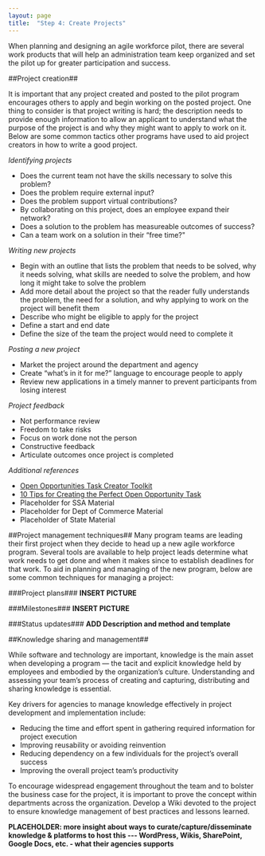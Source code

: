 ```yaml
---
layout: page
title:  "Step 4: Create Projects"
---
```

When planning and designing an agile workforce pilot, there are several work products that will help an administration team keep organized and set the pilot up for greater participation and success.

##Project creation##

It is important that any project created and posted to the pilot program encourages others to apply and begin working on the posted project. One thing to consider is that project writing is hard; the description needs to provide enough information to allow an applicant to understand what the purpose of the project is and why they might want to apply to work on it. Below are some common tactics other programs have used to aid project creators in how to write a good project.

*Identifying projects*
- Does the current team not have the skills necessary to solve this problem?
- Does the problem require external input?
- Does the problem support virtual contributions?
- By collaborating on this project, does an employee expand their network?
- Does a solution to the problem has measureable outcomes of success?
- Can a team work on a solution in their “free time?"

*Writing new projects*
- Begin with an outline that lists the problem that needs to be solved, why it needs solving, what skills are needed to solve the problem, and how long it might take to solve the problem
- Add more detail about the project so that the reader fully understands the problem, the need for a solution, and why applying to work on the project will benefit them
- Describe who might be eligible to apply for the project
- Define a start and end date
- Define the size of the team the project would need to complete it

*Posting a new project*
- Market the project around the department and agency
- Create “what’s in it for me?” language to encourage people to apply
- Review new applications in a timely manner to prevent participants from losing interest

*Project feedback*
- Not performance review
- Freedom to take risks
- Focus on work done not the person
- Constructive feedback
- Articulate outcomes once project is completed

*Additional references*
* [Open Opportunities Task Creator Toolkit](http://www.digitalgov.gov/resources/open-opportunities-task-creator-toolkit/)
* [10 Tips for Creating the Perfect Open Opportunity Task](http://www.digitalgov.gov/resources/open-opportunities-task-creator-toolkit/10-tips-for-creating-the-perfect-open-opportunity-task/)
* Placeholder for SSA Material
* Placeholder for Dept of Commerce Material
* Placeholder of State Material

##Project management techniques##
Many program teams are leading their first project when they decide to head up a new agile workforce program. Several tools are available to help project leads determine what work needs to get done and when it makes since to establish deadlines for that work. To aid in planning and managing of the new program, below are some common techniques for managing a project:

###Project plans###
**INSERT PICTURE**

###Milestones###
**INSERT PICTURE**


###Status updates###
**ADD Description and method and template**

##Knowledge sharing and management##

While software and technology are important, knowledge is the main asset when developing a program — the tacit and explicit knowledge held by employees and embodied by the organization’s culture. Understanding and assessing your team’s process of creating and capturing, distributing and sharing knowledge is essential.

Key drivers for agencies to manage knowledge effectively in project development and implementation include:

* Reducing the time and effort spent in gathering required information for project execution
* Improving reusability or avoiding reinvention
* Reducing dependency on a few individuals for the project’s overall success
* Improving the overall project team’s productivity

To encourage widespread engagement throughout the team and to bolster the business case for the project, it is important to prove the concept within departments across the organization. Develop a Wiki devoted to the project to ensure knowledge management of best practices and lessons learned.

**PLACEHOLDER: more insight about ways to curate/capture/disseminate knowledge & platforms to host this --- WordPress, Wikis, SharePoint, Google Docs, etc. - what their agencies supports**
